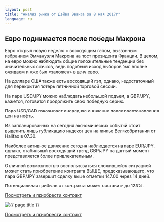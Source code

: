 ```yaml
---
layout: post
title: "Анализ рынка от Дэйва Эванса за 8 мая 2017г"
language: ru
---
```

##  Евро поднимается после победы Макрона

Евро открыл новую неделю с восходящим гэпом, вызванным избранием Эммануэля Макрона на пост президента Франции. В целом, на евро можно наблюдать общие положительные тенденции без значительных скачков, ведь подобный исход выборов был вполне ожидаем и уже был «заложен» в цену евро.

На долларе США также есть восходящий гэп, однако, недостаточный для перекрытия потерь пятничной торговой сессии.

На паре USD/JPY можно наблюдать небольшой подъем, а GBP/JPY, кажется, готовится продолжить свою победную серию.

Пара USD/CAD показывает очередное снижение после восстановления цен на нефть.

Из запланированных на сегодня экономических событий стоит выделить лишь публикацию индекса цен на жилье Великобритании от Halifax в 07.30.

Наиболее активное движение сегодня наблюдается на паре EUR/JPY, однако, стабильный восходящий тренд GBP/JPY на данный момент представляется более привлекательным.

Отличной возможностью воспользоваться сложившейся ситуацией может стать приобретение контракта ВЫШЕ, предсказывающего, что пара GBP/JPY завершит сделку выше отметки 147.00 через 14 дней. 

Потенциальная прибыль от контракта может составить до 123%.

<a href="http://record.binary.com/_bivVDfg8lHux76XffYA0JmNd7ZgqdRLk/1/?market=forex&underlying=frxGBPJPY&formname=higherlower&duration_amount=14&duration_units=d&amount=10&amount_type=payout&expiry_type=duration&barrier=147&s=1&t=EmhQH2ka6_y6QwXfLy65HZ0co5lt24DG" target="_blank">Посмотреть и приобрести контракт</a>

<img src="{{ site.url }}/images/ru-08-may-17.png" alt="{{ page.title }}"  title="{{ page.title }}">

<a href="%LINK%%?https://www.binary.com/d/trade.cgi?market=forex&underlying=frxGBPJPY&formname=higherlower&duration_amount=14&duration_units=d&amount=10&amount_type=payout&expiry_type=duration&barrier=147&s=1&t=EmhQH2ka6_y6QwXfLy65HZ0co5lt24DG" target="_blank">Посмотреть и приобрести контракт</a>